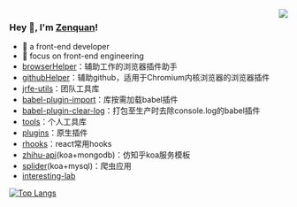 <img align="right" src="https://github-readme-stats.vercel.app/api?username=zenquan&show_icons=true&icon_color=38ADD8&text_color=ffffff&bg_color=000000&hide_title=true" />

### Hey 👋, I'm [Zenquan](https://juejin.cn/user/1257497031883134)!

- :orange_book: a front-end developer
- :hammer: focus on front-end engineering
- [browserHelper](https://github.com/Zenquan/browserHelper)：辅助工作的浏览器插件助手
- [githubHelper](https://github.com/Zenquan/githubHelper)：辅助github，适用于Chromium内核浏览器的浏览器插件
- [jrfe-utils](https://github.com/Zenquan/jrfe-utils)：团队工具库
- [babel-plugin-import](https://github.com/Zenquan/babel-plugin-import)：库按需加载babel插件
- [babel-plugin-clear-log](https://github.com/Zenquan/babel-plugin-clear-log)：打包至生产时去除console.log的babel插件
- [tools](https://github.com/Zenquan/tools)：个人工具库
- [plugins](https://github.com/Zenquan/plugins)：原生插件
- [rhooks](https://github.com/Zenquan/rhooks)：react常用hooks
- [zhihu-api](https://github.com/Zenquan/zhihu-api)(koa+mongodb)：仿知乎koa服务模板
- [splider](https://github.com/Zenquan/splider)(koa+mysql)：爬虫应用
- [interesting-lab](https://github.com/XC-Team/interesting-lab)


[![Top Langs](https://github-readme-stats.vercel.app/api/top-langs/?username=zenquan&layout=compact)](https://github.com/anuraghazra/github-readme-stats)
